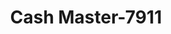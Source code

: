---
f_zip-code: 67005
f_state-code: KS
title: Cash Master-7911
f_phone: 620-442-8222
f_city-only: Arkansas City
f_address: 117 W Skyline Rd Arkansas City
f_location-unique-id: '7911'
slug: cash-master-7911
updated-on: '2024-05-30T13:46:58.046Z'
created-on: '2024-05-30T13:36:59.803Z'
published-on: '2024-05-30T13:54:32.469Z'
f_city-state: cms/city/arkansas-city-ks.md
f_company: cms/company/cash-master.md
f_state: cms/state/kansas.md
layout: '[payday-loan].html'
tags: payday-loan
---